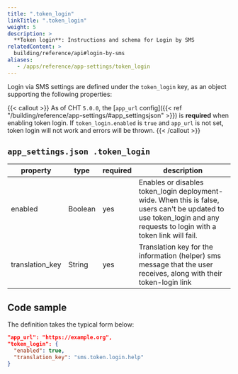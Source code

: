 ```yaml
---
title: ".token_login"
linkTitle: ".token_login"
weight: 5
description: >
  **Token login**: Instructions and schema for Login by SMS
relatedContent: >
  building/reference/api#login-by-sms
aliases:
   - /apps/reference/app-settings/token_login
---
```


Login via SMS settings are defined under the `token_login` key, as an object supporting the following properties:

{{< callout >}}
As of CHT `5.0.0`, the [`app_url` config]({{< ref "/building/reference/app-settings/#app_settingsjson" >}}) is **required** when enabling token login. If `token_login.enabled` is `true` and `app_url` is not set, token login will not work and errors will be thrown.
{{< /callout >}}

## `app_settings.json .token_login`
| property         | type | required       | description                                                                                                                                                                              |
|------------------|------|---------------|------------------------------------------------------------------------------------------------------------------------------------------------------------------------------------------|
| enabled | Boolean | yes | Enables or disables token_login deployment-wide. When this is false, users can't be updated to use token_login and any requests to login with a token link will fail.  |
| translation_key | String | yes | Translation key for the information (helper) sms message that the user receives, along with their token-login link |

## Code sample

The definition takes the typical form below:

```json
"app_url": "https://example.org",
"token_login": {
  "enabled": true,
  "translation_key": "sms.token.login.help"
}
```

